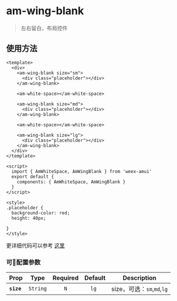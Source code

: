 # am-wing-blank

> 左右留白，布局控件


## 使用方法 

```vue
<template>
  <div>
    <am-wing-blank size="sm">
      <div class="placeholder"></div>
    </am-wing-blank>
    
    <am-white-space></am-white-space>

    <am-wing-blank size="md">
      <div class="placeholder"></div>
    </am-wing-blank>
    
    <am-white-space></am-white-space>

    <am-wing-blank size="lg">
      <div class="placeholder"></div>
    </am-wing-blank>
  </div>
</template>

<script>
  import { AmWhiteSpace, AmWingBlank } from 'weex-amui'
  export default {
    components: { AmWhiteSpace, AmWingBlank }
  }
</script>

<style>
.placeholder {
  background-color: red;
  height: 40px;

}
</style>

```
更详细代码可以参考 [这里](https://github.com/HMingHe/weex-amui/blob/master/example/wing-blank/index.vue)

### 可配置参数
| Prop	 | Type | Required | Default | Description |
| ---- |:----:|:---:|:-------:|:----------:|
| **`size`** | `String` | `N` | `lg ` | size，可选：`sm`,`md`,`lg` |